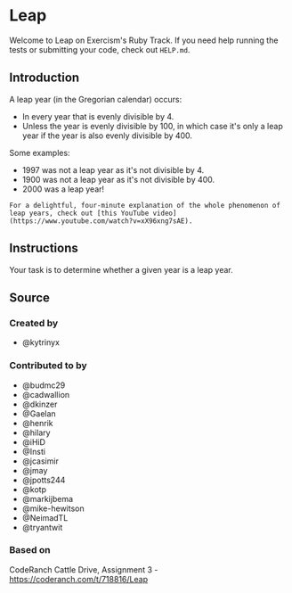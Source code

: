 # Leap

Welcome to Leap on Exercism's Ruby Track.
If you need help running the tests or submitting your code, check out `HELP.md`.

## Introduction

A leap year (in the Gregorian calendar) occurs:

- In every year that is evenly divisible by 4.
- Unless the year is evenly divisible by 100, in which case it's only a leap year if the year is also evenly divisible by 400.

Some examples:

- 1997 was not a leap year as it's not divisible by 4.
- 1900 was not a leap year as it's not divisible by 400.
- 2000 was a leap year!

~~~~exercism/note
For a delightful, four-minute explanation of the whole phenomenon of leap years, check out [this YouTube video](https://www.youtube.com/watch?v=xX96xng7sAE).
~~~~

## Instructions

Your task is to determine whether a given year is a leap year.

## Source

### Created by

- @kytrinyx

### Contributed to by

- @budmc29
- @cadwallion
- @dkinzer
- @Gaelan
- @henrik
- @hilary
- @iHiD
- @Insti
- @jcasimir
- @jmay
- @jpotts244
- @kotp
- @markijbema
- @mike-hewitson
- @NeimadTL
- @tryantwit

### Based on

CodeRanch Cattle Drive, Assignment 3 - https://coderanch.com/t/718816/Leap